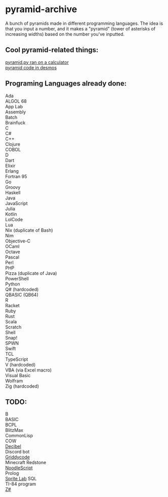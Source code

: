 # pyramid-archive
A bunch of pyramids made in different programming languages. The idea is that you input a number, and it makes a "pyramid" (tower of asterisks of increasing widths) based on the number you've inputted.

## Cool pyramid-related things:
[pyramid.py ran on a calculator](https://youtu.be/JQqT5u8wZeE)  
[pyramid code in desmos](https://www.desmos.com/calculator/grods4qbsy)

## Programing Languages already done:
Ada  
ALGOL 68  
App Lab  
Assembly  
Batch  
Brainfuck  
C  
C#  
C++  
Clojure  
COBOL  
D  
Dart  
Elixir  
Erlang  
Fortran 95  
Go  
Groovy  
Haskell  
Java  
JavaScript  
Julia  
Kotlin  
LolCode  
Lua  
Nix (duplicate of Bash)  
Nim  
Objective-C  
OCaml  
Octave  
Pascal  
Perl  
PHP  
Pizza (duplicate of Java)  
PowerShell  
Python  
Q# (hardcoded)  
QBASIC (QB64)  
R  
Racket  
Ruby  
Rust  
Scala  
Scratch  
Shell  
Snap!  
SPWN  
Swift  
TCL  
TypeScript  
V (hardcoded)  
VBA (via Excel macro)  
Visual Basic  
Wolfram  
Zig (hardcoded)  

## TODO:
B  
BASIC  
BCPL  
BlitzMax  
CommonLisp  
COW  
[Decibel](https://github.com/DaemonNillia/Decibel)  
Discord bot  
[Griddycode](https://github.com/face-hh/griddycode)   
Minecraft Redstone  
[NoodleScript](https://github.com/OfficialCodeNoodles/NoodleScript)  
Prolog  
[Sprite Lab](https://code.org/en-US/tools/sprite-lab)
SQL  
TI-84 program  
[Z#](https://github.com/sam-astro/Z-Sharp) 

